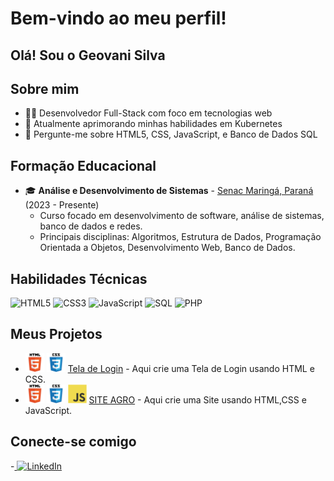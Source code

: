 # Bem-vindo ao meu perfil!
## Olá! Sou o Geovani  Silva
## Sobre mim
- 👨‍💻 Desenvolvedor Full-Stack com foco em tecnologias web
- 🌱 Atualmente aprimorando minhas habilidades em Kubernetes
- 💬 Pergunte-me sobre HTML5, CSS, JavaScript, e Banco de Dados SQL

## Formação Educacional
- 🎓 **Análise e Desenvolvimento de Sistemas** - [Senac Maringá, Paraná](https://www.pr.senac.br) (2023 - Presente)
  - Curso focado em desenvolvimento de software, análise de sistemas, banco de dados e redes.
  - Principais disciplinas: Algoritmos, Estrutura de Dados, Programação Orientada a Objetos, Desenvolvimento Web, Banco de Dados.

## Habilidades Técnicas
![HTML5](https://img.shields.io/badge/HTML5-E34F26?style=for-the-badge&logo=html5&logoColor=white)
![CSS3](https://img.shields.io/badge/CSS3-1572B6?style=for-the-badge&logo=css3&logoColor=white)
![JavaScript](https://img.shields.io/badge/JavaScript-F7DF1E?style=for-the-badge&logo=javascript&logoColor=black)
![SQL](https://img.shields.io/badge/SQL-4479A1?style=for-the-badge&logo=MySQL&logoColor=white)
![PHP](https://img.shields.io/badge/PHP-777BB4?style=for-the-badge&logo=php&logoColor=white)


## Meus Projetos
- <img src="https://raw.githubusercontent.com/devicons/devicon/master/icons/html5/html5-original-wordmark.svg" alt="HTML Icon" width="30" height="30"/> <img src="https://raw.githubusercontent.com/devicons/devicon/master/icons/css3/css3-original-wordmark.svg" alt="CSS Icon" width="30" height="30"/> [Tela de Login](https://github.com/GSSADS/Tela-de-login-/tree/main/Tela%20de%20Login) - Aqui crie uma Tela de Login usando HTML e CSS.
- <img src="https://raw.githubusercontent.com/devicons/devicon/master/icons/html5/html5-original-wordmark.svg" alt="HTML Icon" width="30" height="30"/> <img src="https://raw.githubusercontent.com/devicons/devicon/master/icons/css3/css3-original-wordmark.svg" alt="CSS Icon" width="30" height="30"/> <img src="https://raw.githubusercontent.com/devicons/devicon/master/icons/javascript/javascript-original.svg" alt="JavaScript Icon" width="30" height="30"/>
[SITE AGRO](https://github.com/GSSADS/SiteAgro) - Aqui crie uma Site usando HTML,CSS e JavaScript.
## Conecte-se comigo
-<a href="https://www.linkedin.com/in/geovani-silva-16b257149/" target="_blank">
  <img src="https://cdn.jsdelivr.net/gh/devicons/devicon/icons/linkedin/linkedin-original.svg" alt="LinkedIn" width="40" height="40"/>
</a>

